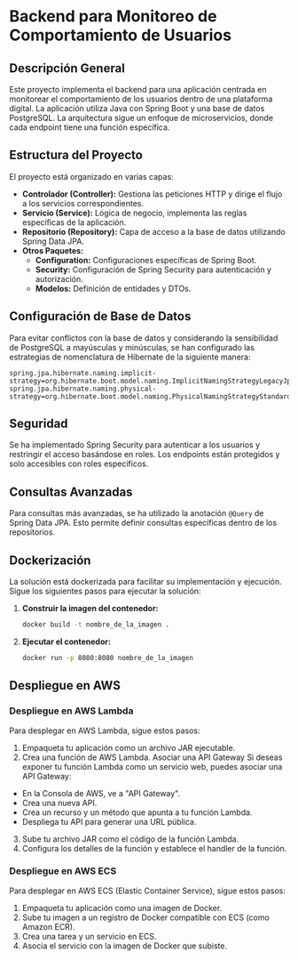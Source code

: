 # Backend para Monitoreo de Comportamiento de Usuarios

## Descripción General

Este proyecto implementa el backend para una aplicación centrada en monitorear el comportamiento de los usuarios dentro de una plataforma digital. La aplicación utiliza Java con Spring Boot y una base de datos PostgreSQL. La arquitectura sigue un enfoque de microservicios, donde cada endpoint tiene una función específica.

## Estructura del Proyecto

El proyecto está organizado en varias capas:

- **Controlador (Controller):** Gestiona las peticiones HTTP y dirige el flujo a los servicios correspondientes.
- **Servicio (Service):** Lógica de negocio, implementa las reglas específicas de la aplicación.
- **Repositorio (Repository):** Capa de acceso a la base de datos utilizando Spring Data JPA.
- **Otros Paquetes:**
  - **Configuration:** Configuraciones específicas de Spring Boot.
  - **Security:** Configuración de Spring Security para autenticación y autorización.
  - **Modelos:** Definición de entidades y DTOs.

## Configuración de Base de Datos

Para evitar conflictos con la base de datos y considerando la sensibilidad de PostgreSQL a mayúsculas y minúsculas, se han configurado las estrategias de nomenclatura de Hibernate de la siguiente manera:

```properties
spring.jpa.hibernate.naming.implicit-strategy=org.hibernate.boot.model.naming.ImplicitNamingStrategyLegacyJpaImpl
spring.jpa.hibernate.naming.physical-strategy=org.hibernate.boot.model.naming.PhysicalNamingStrategyStandardImpl
```
## Seguridad

Se ha implementado Spring Security para autenticar a los usuarios y restringir el acceso basándose en roles. Los endpoints están protegidos y solo accesibles con roles específicos.

## Consultas Avanzadas

Para consultas más avanzadas, se ha utilizado la anotación `@Query` de Spring Data JPA. Esto permite definir consultas específicas dentro de los repositorios.

## Dockerización

La solución está dockerizada para facilitar su implementación y ejecución. Sigue los siguientes pasos para ejecutar la solución:

1. **Construir la imagen del contenedor:**

    ```bash
    docker build -t nombre_de_la_imagen .
    ```

2. **Ejecutar el contenedor:**

    ```bash
    docker run -p 8080:8080 nombre_de_la_imagen
    ```

## Despliegue en AWS

### Despliegue en AWS Lambda

Para desplegar en AWS Lambda, sigue estos pasos:

1. Empaqueta tu aplicación como un archivo JAR ejecutable.
2. Crea una función de AWS Lambda.
Asociar una API Gateway
Si deseas exponer tu función Lambda como un servicio web, puedes asociar una API Gateway:
- En la Consola de AWS, ve a "API Gateway".
- Crea una nueva API.
- Crea un recurso y un método que apunta a tu función Lambda.
- Despliega tu API para generar una URL pública.

3. Sube tu archivo JAR como el código de la función Lambda.
4. Configura los detalles de la función y establece el handler de la función.

### Despliegue en AWS ECS

Para desplegar en AWS ECS (Elastic Container Service), sigue estos pasos:

1. Empaqueta tu aplicación como una imagen de Docker.
2. Sube tu imagen a un registro de Docker compatible con ECS (como Amazon ECR).
3. Crea una tarea y un servicio en ECS.
4. Asocia el servicio con la imagen de Docker que subiste.
